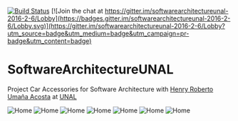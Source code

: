 [![Build Status](https://travis-ci.org/Camiloasc1/SoftwareArchitectureUNAL.svg?branch=master)](https://travis-ci.org/Camiloasc1/SoftwareArchitectureUNAL) [![Join the chat at https://gitter.im/softwarearchitectureunal-2016-2-6/Lobby](https://badges.gitter.im/softwarearchitectureunal-2016-2-6/Lobby.svg)](https://gitter.im/softwarearchitectureunal-2016-2-6/Lobby?utm_source=badge&utm_medium=badge&utm_campaign=pr-badge&utm_content=badge)

# SoftwareArchitectureUNAL

Project Car Accessories for Software Architecture with [Henry Roberto Umaña Acosta](mailto:hrumana@unal.edu.co) at [UNAL](http://unal.edu.co/)

![Home](https://camiloasc1.github.io/Img/Architecture/Home.png)
![Home](https://camiloasc1.github.io/Img/Architecture/Login.png)
![Home](https://camiloasc1.github.io/Img/Architecture/Me.png)
![Home](https://camiloasc1.github.io/Img/Architecture/Materials.png)
![Home](https://camiloasc1.github.io/Img/Architecture/Products.png)
![Home](https://camiloasc1.github.io/Img/Architecture/Production.png)
![Home](https://camiloasc1.github.io/Img/Architecture/Sales.png)